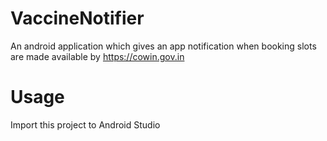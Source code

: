 # VaccineNotifier
An android application which gives an app notification when booking slots are made available by https://cowin.gov.in

# Usage
Import this project to Android Studio
